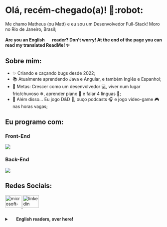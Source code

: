 <h1 align="left">Olá, recém-chegado(a)! 👋:robot:</h1>

<p align="left">Me chamo Matheus (ou Matt) e eu sou um Desenvolvedor Full-Stack! Moro no Rio de Janeiro, Brasil;</p>

<p align="left"><strong>Are you an English <img src="https://cdn-icons-png.flaticon.com/128/197/197484.png" width="17" /> reader? Don't worry! At the end of the page you can read my translated ReadMe! ✨</strong></p>

## Sobre mim:

- ✨ Criando e caçando bugs desde 2022;
- 📚 Atualmente aprendendo Java e Angular, e também Inglês e Espanhol;
- 🎯 Metas: Crescer como um desenvolvedor :computer:, viver num lugar frio/chuvoso ❄, aprender piano :musical_keyboard: e falar 4 línguas 🚀;
- :jigsaw: Além disso... Eu jogo D&D :game_die:, ouço podcasts :headphones: e jogo video-game :video_game: nas horas vagas;

## Eu programo com:

<h3 align="left">Front-End</h3>

<div align="left">
  <img src="https://skillicons.dev/icons?i=react,js,html,css,angular" />      
</div>

<h3 align="left">Back-End</h3>

<div align="left">
  <img src="https://skillicons.dev/icons?i=nodejs,ts,java,mongodb,postgres,redis,docker,aws" />      
</div>

## Redes Sociais:

<div align="left">
  <a href="mt-domingues@hotmail.com" target="_blank">
    <img src="https://raw.githubusercontent.com/maurodesouza/profile-readme-generator/master/src/assets/icons/social/microsoft-outlook/default.svg" width="52" height="40" alt="microsoft-outlook logo"  />
  </a>
   <a href="https://www.linkedin.com/in/matthdomingues/" target="_blank" rel="noopener noreferrer">
    <img src="https://raw.githubusercontent.com/maurodesouza/profile-readme-generator/master/src/assets/icons/social/linkedin/default.svg" width="52" height="40" alt="linkedin logo"  />
  </a>
</div>

###

<details>
  <summary><strong> <img src="https://cdn-icons-png.flaticon.com/128/197/197484.png" width="17" /> English readers, over here! <img src="https://cdn-icons-png.flaticon.com/128/197/197484.png" width="17" /></strong></summary>
  
<h1 align="left">Hello traveller! 👋:robot:</h1>

<p align="left">You call me Matheus (or Matt) and I'm a Full-Stack Developer that lives in Brazil 🇧🇷</p>

## About me:

- ✨ Creating and hunting bugs since 2022;
- 📚 I'm currently learning Java and Angular; Also, I'm learning English;
- 🎯 Goals: grow as a developer :computer:, live in a cold/rainy place ❄, learn to play piano :musical_keyboard: and speak 4 languagues 🚀;
- :jigsaw: And also... I play D&D :game_die:, listen podcasts :headphones: and videogames :video_game: in my free time;

## I code with:

<h3 align="left">Front-End</h3>

<div align="left">
  <img src="https://skillicons.dev/icons?i=react,js,html,css" />      
</div>

<h3 align="left">Back-End</h3>

<div align="left">
  <img src="https://skillicons.dev/icons?i=nodejs,ts,java,angular,mongodb,postgres,redis,docker,aws,java,angular" />      
</div>

## Social Medias:

<div align="left">
  <a href="mt-domingues@hotmail.com" target="_blank">
    <img src="https://raw.githubusercontent.com/maurodesouza/profile-readme-generator/master/src/assets/icons/social/microsoft-outlook/default.svg" width="52" height="40" alt="microsoft-outlook logo"  />
  </a>
   <a href="https://www.linkedin.com/in/matthdomingues/" target="_blank" rel="noopener noreferrer">
    <img src="https://raw.githubusercontent.com/maurodesouza/profile-readme-generator/master/src/assets/icons/social/linkedin/default.svg" width="52" height="40" alt="linkedin logo"  />
  </a>
</div>
</details>
